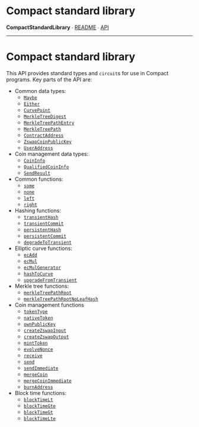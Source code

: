 # Compact standard library

**CompactStandardLibrary** ∙ [README](README.md) ∙ [API](exports.md)

***

# Compact standard library

This API provides standard types and `circuit`s for use in Compact programs.
Key parts of the API are:

- Common data types:
  - [`Maybe`](exports.md#maybe)
  - [`Either`](exports.md#either)
  - [`CurvePoint`](exports.md#curvepoint)
  - [`MerkleTreeDigest`](exports.md#merkletreedigest)
  - [`MerkleTreePathEntry`](exports.md#merkletreepathentry)
  - [`MerkleTreePath`](exports.md#merkletreepath)
  - [`ContractAddress`](exports.md#contractaddress)
  - [`ZswapCoinPublicKey`](exports.md#zswapcoinpublickey)
  - [`UserAddress`](exports.md#useraddress)
- Coin management data types:
  - [`CoinInfo`](exports.md#coininfo)
  - [`QualifiedCoinInfo`](exports.md#qualifiedcoininfo)
  - [`SendResult`](exports.md#sendresult)
- Common functions:
  - [`some`](exports.md#some)
  - [`none`](exports.md#none)
  - [`left`](exports.md#left)
  - [`right`](exports.md#right)
- Hashing functions:
  - [`transientHash`](exports.md#transientHash)
  - [`transientCommit`](exports.md#transientCommit)
  - [`persistentHash`](exports.md#persistentHash)
  - [`persistentCommit`](exports.md#persistentCommit)
  - [`degradeToTransient`](exports.md#degradeToTransient)
- Elliptic curve functions:
  - [`ecAdd`](exports.md#ecAdd)
  - [`ecMul`](exports.md#ecMul)
  - [`ecMulGenerator`](exports.md#ecMulGenerator)
  - [`hashToCurve`](exports.md#hashToCurve)
  - [`upgradeFromTransient`](exports.md#upgradeFromTransient)
- Merkle tree functions:
  - [`merkleTreePathRoot`](exports.md#merkleTreePathRoot)
  - [`merkleTreePathRootNoLeafHash`](exports.md#merkleTreePathRootNoLeafHash)
- Coin management functions
  - [`tokenType`](exports.md#tokenType)
  - [`nativeToken`](exports.md#nativeToken)
  - [`ownPublicKey`](exports.md#ownPublicKey)
  - [`createZswapInput`](exports.md#createZswapInput)
  - [`createZswapOutput`](exports.md#createZswapOutput)
  - [`mintToken`](exports.md#mintToken)
  - [`evolveNonce`](exports.md#evolveNonce)
  - [`receive`](exports.md#receive)
  - [`send`](exports.md#send)
  - [`sendImmediate`](exports.md#sendimmediate)
  - [`mergeCoin`](exports.md#mergeCoin)
  - [`mergeCoinImmediate`](exports.md#mergeCoinImmediate)
  - [`burnAddress`](exports.md#burnAddress)
- Block time functions:
    - [`blockTimeLt`](exports.md#blockTimeLt)
    - [`blockTimeGte`](exports.md#blockTimeGte)
    - [`blockTimeGt`](exports.md#blockTimeGt)
    - [`blockTimeLte`](exports.md#blockTimeLte)
